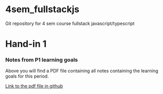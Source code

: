 # 4sem_fullstackjs

Git repository for 4 sem course fullstack javascript/typescript

# Hand-in 1

### Notes from P1 learning goals

Above you will find a PDF file containing all notes containing the learning goals for this period.

[Link to the pdf file in github]()
